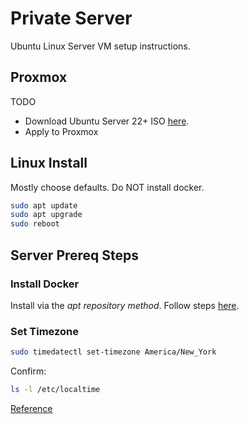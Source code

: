 # Private Server

Ubuntu Linux Server VM setup instructions.

## Proxmox

TODO

* Download Ubuntu Server 22+ ISO [here](https://ubuntu.com/download/server).
* Apply to Proxmox

## Linux Install

Mostly choose defaults. Do NOT install docker.

```bash
sudo apt update
sudo apt upgrade
sudo reboot
```

## Server Prereq Steps

### Install Docker

Install via the *apt repository method*. Follow steps [here](https://docs.docker.com/engine/install/ubuntu/).

### Set Timezone

```bash
sudo timedatectl set-timezone America/New_York
```

Confirm:

```bash
ls -l /etc/localtime
```

[Reference](https://linuxize.com/post/how-to-set-or-change-timezone-in-linux/)


